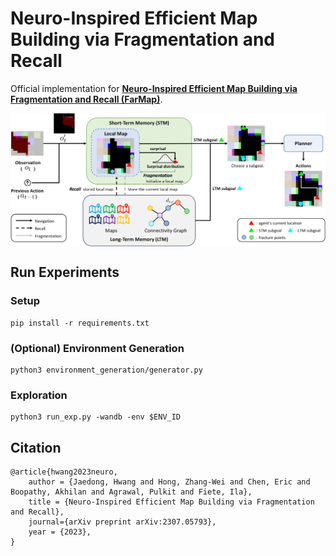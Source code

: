 # Neuro-Inspired Efficient Map Building via Fragmentation and Recall
Official implementation for **[Neuro-Inspired Efficient Map Building via Fragmentation and Recall (FarMap)]()**.



<p align="center">
  <img align="middle" src="./assets/architecture.png" alt="Architecture"/>
</p>


## Run Experiments
### Setup
```
pip install -r requirements.txt
```


### (Optional) Environment Generation
```
python3 environment_generation/generator.py
```


### Exploration


```
python3 run_exp.py -wandb -env $ENV_ID
```


## Citation
```
@article{hwang2023neuro,
    author = {Jaedong, Hwang and Hong, Zhang-Wei and Chen, Eric and Boopathy, Akhilan and Agrawal, Pulkit and Fiete, Ila},
    title = {Neuro-Inspired Efficient Map Building via Fragmentation and Recall},
    journal={arXiv preprint arXiv:2307.05793},
    year = {2023},
}   
```
